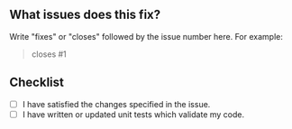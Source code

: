 ## What issues does this fix?

Write "fixes" or "closes" followed by the issue number here. For example:

> closes #1

## Checklist

* [ ] I have satisfied the changes specified in the issue.
* [ ] I have written or updated unit tests which validate my code.